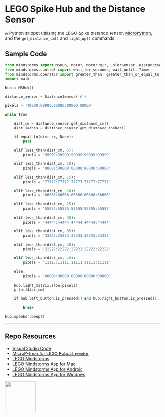 # LEGO Spike Hub and the Distance Sensor

A Python snippet utilizing the LEGO Spike distance sensor, [MicroPython](https://lego.github.io/MINDSTORMS-Robot-Inventor-hub-API/), and the `get_distance_cm()` and `light_up()` commands.

## Sample Code

```py
from mindstorms import MSHub, Motor, MotorPair, ColorSensor, DistanceSensor, App
from mindstorms.control import wait_for_seconds, wait_until, Timer
from mindstorms.operator import greater_than, greater_than_or_equal_to, less_than, less_than_or_equal_to, equal_to, not_equal_to
import math

hub = MSHub()

distance_sensor = DistanceSensor('A')

pixels = '00000:00000:00000:00000:00000'

while True:

    dist_cm = distance_sensor.get_distance_cm()
    dist_inches = distance_sensor.get_distance_inches()

    if equal_to(dist_cm, None):
        pass

    elif less_than(dist_cm, 5):
        pixels = '99999:99999:99999:99999:99999'

    elif less_than(dist_cm, 10):
        pixels = '88888:88888:88888:88888:88888'

    elif less_than(dist_cm, 15):
        pixels = '77777:77777:77777:77777:77777'

    elif less_than(dist_cm, 20):
        pixels = '66666:66666:66666:66666:66666'

    elif less_than(dist_cm, 25):
        pixels = '55555:55555:55555:55555:55555'

    elif less_than(dist_cm, 30):
        pixels = '44444:44444:44444:44444:44444'

    elif less_than(dist_cm, 35):
        pixels = '33333:33333:33333:33333:33333'

    elif less_than(dist_cm, 40):
        pixels = '22222:22222:22222:22222:22222'

    elif less_than(dist_cm, 45):
        pixels = '11111:11111:11111:11111:11111'

    else:
        pixels = '00000:00000:00000:00000:00000'
        
    hub.light_matrix.show(pixels)
    print(dist_cm)

    if hub.left_button.is_pressed() and hub.right_button.is_pressed():

        break

hub.speaker.beep()
```

***

## Repo Resources

* [Visual Studio Code](https://code.visualstudio.com/)
* [MicroPython for LEGO Robot Inventor](https://www.lego.com/en-ca/themes/mindstorms/downloads)
* [LEGO Mindstorms](https://www.lego.com/en-ca/themes/mindstorms)
* [LEGO Mindstorms App for Mac](https://apps.apple.com/us/app/lego-mindstorms-inventor/id1515448947)
* [LEGO Mindstorms App for Android](https://play.google.com/store/apps/details?id=com.lego.retail.mindstorms)
* [LEGO Mindstorms App for Windows](https://www.microsoft.com/store/apps/9N7GN3KC2GK6)

<a href="https://codeadam.ca">
<img src="https://codeadam.ca/images/code-block.png" width="100">
</a>


